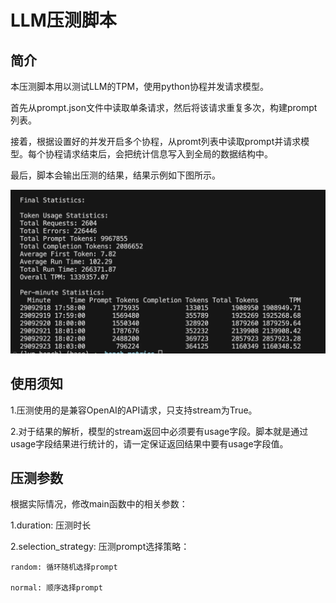 # LLM压测脚本
## 简介
本压测脚本用以测试LLM的TPM，使用python协程并发请求模型。

首先从prompt.json文件中读取单条请求，然后将该请求重复多次，构建prompt列表。

接着，根据设置好的并发开启多个协程，从promt列表中读取prompt并请求模型。每个协程请求结束后，会把统计信息写入到全局的数据结构中。

最后，脚本会输出压测的结果，结果示例如下图所示。

![示例图片](images/example.png)

## 使用须知
1.压测使用的是兼容OpenAI的API请求，只支持stream为True。

2.对于结果的解析，模型的stream返回中必须要有usage字段。脚本就是通过usage字段结果进行统计的，请一定保证返回结果中要有usage字段值。

## 压测参数
根据实际情况，修改main函数中的相关参数：

1.duration: 压测时长

2.selection_strategy: 压测prompt选择策略：

    random: 循环随机选择prompt
    
    normal: 顺序选择prompt
